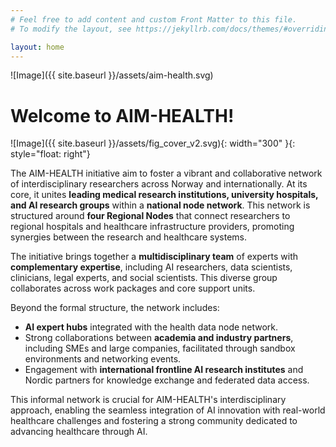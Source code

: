 ```yaml
---
# Feel free to add content and custom Front Matter to this file.
# To modify the layout, see https://jekyllrb.com/docs/themes/#overriding-theme-defaults

layout: home
---
```


![Image]({{ site.baseurl }}/assets/aim-health.svg)

# Welcome to AIM-HEALTH!

![Image]({{ site.baseurl }}/assets/fig_cover_v2.svg){: width="300" }{: style="float: right"}

The AIM-HEALTH initiative aim to foster a vibrant and collaborative network of interdisciplinary researchers across Norway and internationally.
At its core, it unites **leading medical research institutions, university hospitals, and AI research groups** within a **national node network**.
This network is structured around **four Regional Nodes** that connect researchers to regional hospitals and healthcare infrastructure providers, promoting synergies between the research and healthcare systems.


The initiative brings together a **multidisciplinary team** of experts with **complementary expertise**, including AI researchers, data scientists, clinicians, legal experts, and social scientists.
This diverse group collaborates across work packages and core support units.

Beyond the formal structure, the network includes:

*   **AI expert hubs** integrated with the health data node network.
*   Strong collaborations between **academia and industry partners**, including SMEs and large companies, facilitated through sandbox environments and networking events.
*   Engagement with **international frontline AI research institutes** and Nordic partners for knowledge exchange and federated data access.

This informal network is crucial for AIM-HEALTH's interdisciplinary approach, enabling the seamless integration of AI innovation with real-world healthcare challenges and fostering a strong community dedicated to advancing healthcare through AI.
